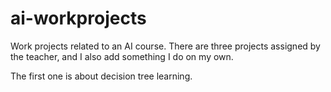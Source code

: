 # ai-workprojects
Work projects related to an AI course. There are three projects assigned by the teacher, and I also add something I do on my own.

The first one is about decision tree learning.
